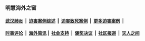 
### 明慧海外之窗

####  [武汉肺炎](indexes/365.md?t=03080600) &nbsp;|&nbsp;  [迫害案例综述](indexes/328.md?t=03080600) &nbsp;|&nbsp; [迫害致死案例](indexes/277.md?t=03080600)  &nbsp;|&nbsp; [更多迫害案例](indexes/81.md?t=03080600)  &nbsp;|&nbsp; 
####  [时事评论](indexes/19.md?t=03080600) &nbsp;|&nbsp; [海外简讯](indexes/245.md?t=03080600)&nbsp;|&nbsp;  [社会支持](indexes/140.md?t=03080600) &nbsp;|&nbsp; [褒奖决议](indexes/282.md?t=03080600) &nbsp;|&nbsp; [社区报道](indexes/91.md?t=03080600)  &nbsp;|&nbsp; [天人之间](indexes/78.md?t=03080600) 

